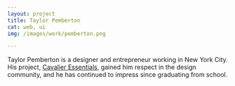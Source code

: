 ```yaml
---
layout: project
title: Taylor Pemberton
cat: web, ui
img: /images/work/pemberton.png

---
```


Taylor Pemberton is a designer and entrepreneur working in New York City. His project, <a href="http://cavalieressentials.com/">Cavalier Essentials</a>, gained him respect in the design community, and he has continued to impress since graduating from school.

